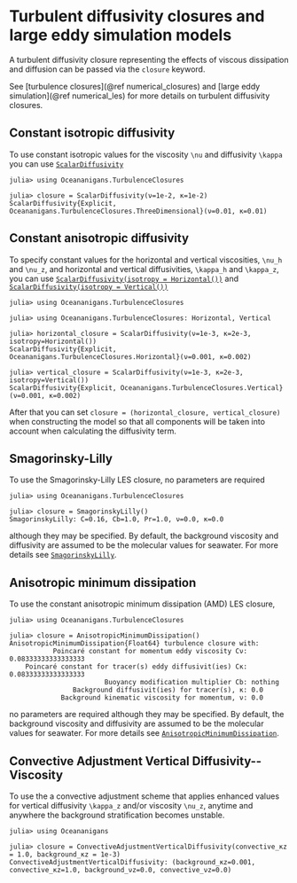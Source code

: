 # Turbulent diffusivity closures and large eddy simulation models

A turbulent diffusivity closure representing the effects of viscous dissipation and diffusion can be passed via the
`closure` keyword.

See [turbulence closures](@ref numerical_closures) and [large eddy simulation](@ref numerical_les) for more details
on turbulent diffusivity closures.

## Constant isotropic diffusivity

To use constant isotropic values for the viscosity ``\nu`` and diffusivity ``\kappa`` you can use [`ScalarDiffusivity`](@ref)

```jldoctest
julia> using Oceananigans.TurbulenceClosures

julia> closure = ScalarDiffusivity(ν=1e-2, κ=1e-2)
ScalarDiffusivity{Explicit, Oceananigans.TurbulenceClosures.ThreeDimensional}(ν=0.01, κ=0.01)
```

## Constant anisotropic diffusivity

To specify constant values for the horizontal and vertical viscosities, ``\nu_h`` and ``\nu_z``, and horizontal and vertical
diffusivities, ``\kappa_h`` and ``\kappa_z``, you can use [`ScalarDiffusivity(isotropy = Horizontal())`](@ref) and
[`ScalarDiffusivity(isotropy = Vertical())`](@ref)

```jldoctest
julia> using Oceananigans.TurbulenceClosures

julia> using Oceananigans.TurbulenceClosures: Horizontal, Vertical

julia> horizontal_closure = ScalarDiffusivity(ν=1e-3, κ=2e-3, isotropy=Horizontal())
ScalarDiffusivity{Explicit, Oceananigans.TurbulenceClosures.Horizontal}(ν=0.001, κ=0.002)

julia> vertical_closure = ScalarDiffusivity(ν=1e-3, κ=2e-3, isotropy=Vertical())
ScalarDiffusivity{Explicit, Oceananigans.TurbulenceClosures.Vertical}(ν=0.001, κ=0.002)

```

After that you can set `closure = (horizontal_closure, vertical_closure)` when constructing the model so that
all components will be taken into account when calculating the diffusivity term.

## Smagorinsky-Lilly

To use the Smagorinsky-Lilly LES closure, no parameters are required

```jldoctest
julia> using Oceananigans.TurbulenceClosures

julia> closure = SmagorinskyLilly()
SmagorinskyLilly: C=0.16, Cb=1.0, Pr=1.0, ν=0.0, κ=0.0
```

although they may be specified. By default, the background viscosity and diffusivity are assumed to be the molecular
values for seawater. For more details see [`SmagorinskyLilly`](@ref).

## Anisotropic minimum dissipation

To use the constant anisotropic minimum dissipation (AMD) LES closure,

```jldoctest
julia> using Oceananigans.TurbulenceClosures

julia> closure = AnisotropicMinimumDissipation()
AnisotropicMinimumDissipation{Float64} turbulence closure with:
           Poincaré constant for momentum eddy viscosity Cν: 0.08333333333333333
    Poincaré constant for tracer(s) eddy diffusivit(ies) Cκ: 0.08333333333333333
                        Buoyancy modification multiplier Cb: nothing
                Background diffusivit(ies) for tracer(s), κ: 0.0
             Background kinematic viscosity for momentum, ν: 0.0
```

no parameters are required although they may be specified. By default, the background viscosity and diffusivity
are assumed to be the molecular values for seawater. For more details see [`AnisotropicMinimumDissipation`](@ref).

## Convective Adjustment Vertical Diffusivity--Viscosity

To use the a convective adjustment scheme that applies enhanced values for vertical diffusivity ``\kappa_z`` and/or
viscosity ``\nu_z``, anytime and anywhere the background stratification becomes unstable.

```jldoctest
julia> using Oceananigans

julia> closure = ConvectiveAdjustmentVerticalDiffusivity(convective_κz = 1.0, background_κz = 1e-3)
ConvectiveAdjustmentVerticalDiffusivity: (background_κz=0.001, convective_κz=1.0, background_νz=0.0, convective_νz=0.0)
```

